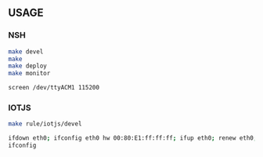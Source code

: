 ## USAGE ##

### NSH ###

```sh
make devel
make
make deploy
make monitor

screen /dev/ttyACM1 115200
```

### IOTJS ###

```sh
make rule/iotjs/devel
```

```sh
ifdown eth0; ifconfig eth0 hw 00:80:E1:ff:ff:ff; ifup eth0; renew eth0;
ifconfig
```
